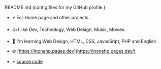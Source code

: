  README.md (config files for my GitHub profile.)
 
- ⚡ For Home page and other projects.
- 👍 I like Dev, Technology, Web Design, Music, Movies.
- 🌱 I'm learning Web Design, HTML, CSS, JavasSript, PHP and English

- 🌐 [https://inonehp.pages.dev](https://inonehp.pages.dev/)
- ⚡ [source code](https://github.com/inonehp/inonehp.github.io)

<!--
**inonehp/inonehp** is a ✨ _special_ ✨ repository because its `README.md` (this file) appears on your GitHub profile.

Here are some ideas to get you started:

- 🔭 I’m currently working on ...
- 🌱 I’m currently learning ...
- 👯 I’m looking to collaborate on ...
- 🤔 I’m looking for help with ...
- 💬 Ask me about ...
- 📫 How to reach me: ...
- 😄 Pronouns: ...
- ⚡ Fun fact: ...
-->


